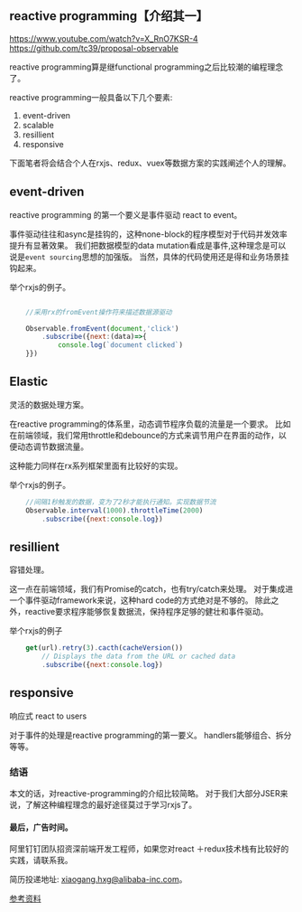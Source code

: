 ## reactive programming【介绍其一】
https://www.youtube.com/watch?v=X_RnO7KSR-4
https://github.com/tc39/proposal-observable



reactive programming算是继functional programming之后比较潮的编程理念了。

reactive programming一般具备以下几个要素:

1. event-driven
2. scalable
3. resillient
4. responsive

下面笔者将会结合个人在rxjs、redux、vuex等数据方案的实践阐述个人的理解。

## event-driven

reactive programming 的第一个要义是事件驱动 react to event。

事件驱动往往和async是挂钩的，这种none-block的程序模型对于代码并发效率提升有显著效果。
我们把数据模型的data mutation看成是事件,这种理念是可以说是`event sourcing`思想的加强版。
当然，具体的代码使用还是得和业务场景挂钩起来。

举个rxjs的例子。

```js

	//采用rx的fromEvent操作符来描述数据源驱动

	Observable.fromEvent(document,'click')
		.subscribe({next:(data)=>{
			console.log(`document clicked`)
	}})
```

## Elastic

灵活的数据处理方案。

在reactive programming的体系里，动态调节程序负载的流量是一个要求。
比如在前端领域，我们常用throttle和debounce的方式来调节用户在界面的动作，以便动态调节数据流量。

这种能力同样在rx系列框架里面有比较好的实现。

举个rxjs的例子。

```js
	//间隔1秒触发的数据，变为了2秒才能执行通知。实现数据节流
	Observable.interval(1000).throttleTime(2000)
		.subscribe({next:console.log})

```

## resillient

容错处理。

这一点在前端领域，我们有Promise的catch，也有try/catch来处理。
对于集成进一个事件驱动framework来说，这种hard code的方式绝对是不够的。
除此之外，reactive要求程序能够恢复数据流，保持程序足够的健壮和事件驱动。

举个rxjs的例子

```js
	get(url).retry(3).cacth(cacheVersion())
	    // Displays the data from the URL or cached data
		.subscribe({next:console.log})

```

## responsive

响应式 react to users

对于事件的处理是reactive programming的第一要义。
handlers能够组合、拆分等等。


### 结语

本文的话，对reactive-programming的介绍比较简略。
对于我们大部分JSER来说，了解这种编程理念的最好途径莫过于学习rxjs了。



#### 最后，广告时间。

阿里钉钉团队招资深前端开发工程师，如果您对react ＋redux技术栈有比较好的实践，请联系我。

简历投递地址: xiaogang.hxg@alibaba-inc.com。



[参考资料](http://reactivex.io/)
